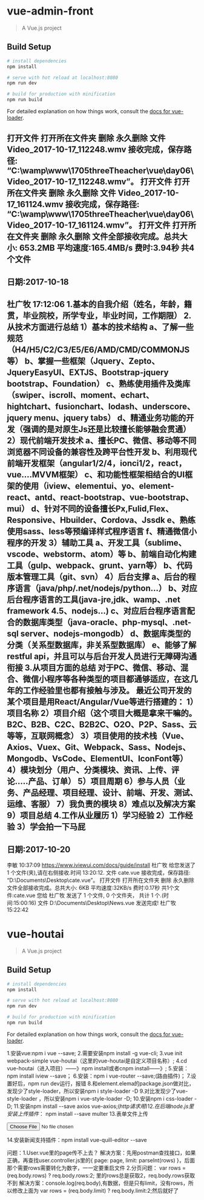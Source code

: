 # vue-admin-front

> A Vue.js project

## Build Setup

``` bash
# install dependencies
npm install

# serve with hot reload at localhost:8080
npm run dev

# build for production with minification
npm run build
```

For detailed explanation on how things work, consult the [docs for vue-loader](http://vuejs.github.io/vue-loader).

打开文件  打开所在文件夹  删除  永久删除
 文件 Video_2017-10-17_112248.wmv 接收完成，保存路径: “C:\wamp\www\1705threeTheacher\vue\day06\Video_2017-10-17_112248.wmv”。
打开文件  打开所在文件夹  删除  永久删除
 文件 Video_2017-10-17_161124.wmv 接收完成，保存路径: “C:\wamp\www\1705threeTheacher\vue\day06\Video_2017-10-17_161124.wmv”。
打开文件  打开所在文件夹  删除  永久删除
 文件全部接收完成。总共大小: 653.2MB 平均速度:165.4MB/s 费时:3.94秒  共4个文件
-----------------------------------------
日期:2017-10-18
-----------------------------------------
杜广牧 17:12:06
1.基本的自我介绍（姓名，年龄，籍贯，毕业院校，所学专业，毕业时间，工作期限）
2.从技术方面进行总结
1）基本的技术结构
a、了解一些规范（H4/H5/C2/C3/E5/E6/AMD/CMD/COMMONJS等）
b、掌握一些框架（Jquery、Zepto、JqueryEasyUI、EXTJS、Bootstrap-jquery bootstrap、Foundation）
c、熟练使用插件及类库（swiper、iscroll、moment、echart、hightchart、fusionchart、lodash、underscore、jquery menu、jquery tabs）
d、精通业务功能的开发（强调的是对原生Js还是比较擅长能够融会贯通）
2）现代前端开发技术
a、擅长PC、微信、移动等不同浏览器不同设备的兼容性及跨平台性开发
b、利用现代前端开发框架（angular1/2/4，ionci1/2，react，vue....MVVM框架）
c、和功能性框架相结合的UI框架的使用（iview、elementui、yo、element-react、antd、react-bootstrap、vue-bootstrap、mui）
d、针对不同的设备擅长Px,Fulid,Flex、Responsive、Hbuilder、Cordova、Jssdk
e、熟练使用sass、less等预编译样式程序语言
f、精通微信小程序的开发
3）辅助工具
a、开发工具（sublime、vscode、webstorm、atom）等
b、前端自动化构建工具（gulp、webpack、grunt、yarn等）
b、代码版本管理工具（git、svn）
4）后台支撑
a、后台的程序语言（java/php/.net/nodejs/python...）
b、对应后台程序语言的工具(java-jre,jdk、wamp、.net framework 4.5、nodejs...)
c、对应后台程序语言配合的数据库类型（java-oracle、php-mysql、.net-sql server、nodejs-mongodb）
d、数据库类型的分类（关系型数据库，非关系型数据库）
e、能够了解restful api，并且可以与后台开发人员进行无障碍沟通衔接
3.从项目方面的总结
对于PC、微信、移动、混合、微信小程序等各种类型的项目都通够适应，在这几年的工作经验里也都有接触与涉及。
最近公司开发的某个项目是用React/Angular/Vue等进行搭建的：
1）项目名称
2）项目介绍（这个项目大概是拿来干嘛的。B2C、B2B、C2C、B2B2C、O2O、P2P、Sass、云等等，互联网概念）
3）项目使用的技术栈（Vue、Axios、Vuex、Git、Webpack、Sass、Nodejs、Mongodb、VsCode、ElementUI、IconFont等）
4）模块划分（用户、分类模块、资讯、上传、评论.....产品、订单）
5）项目周期
6）参与人员（业务、产品经理、项目经理、设计、前端、开发、测试、运维、客服）
7）我负责的模块
8）难点以及解决方案
9）项目总结
4.工作从业履历
1）学习经验
2）工作经验
3）学会拍一下马屁
-----------------------------------------
日期:2017-10-20
-----------------------------------------
李敏 10:37:09
https://www.iviewui.com/docs/guide/install
 杜广牧 给您发送了 1 个文件(夹),请在右侧接收.时间 13:20:12.
 文件 cate.vue 接收完成，保存路径: “D:\Documents\Desktop\cate.vue”。
打开文件  打开所在文件夹  删除  永久删除
 文件全部接收完成。总共大小: 6KB 平均速度:32KB/s 费时:0.17秒  共1个文件:cate.vue
 您给 杜广牧 发送了 1 个文件, 0 个文件夹， 共计 1 个.(时间:15:00:16)
 文件 D:\Documents\Desktop\News.vue 发送完成!
杜广牧 15:22:42
# vue-houtai

> A Vue.js project

## Build Setup

``` bash
# install dependencies
npm install

# serve with hot reload at localhost:8080
npm run dev

# build for production with minification
npm run build
```

For detailed explanation on how things work, consult the [docs for vue-loader](http://vuejs.github.io/vue-loader).




1.安装vue:npm i vue --save;
2.需要安装npm install -g vue-cli;
3.vue init webpack-simple vue-houtai（这里的vue-houtai是自定义项目名称）;
4.cd vue-houtai（进入项目）——》npm install或者cnpm install——》;
5.安装：npm install iview --save；
6.安装：npm i vue-router --save;(路由插件)；
7.设置好后，npm run dev运行，报错
8.和element.elema的package.json做对比，发现少了style-loader，所以安装npm i style-loader -D
9.对比发现少了vue-style-loader ，所以安装npm i vue-style-loader -D;
10.安装npm i css-loader -D;
11.安装npm install --save axios vue-axios;($http请求用)
12.在后端node.js里安装上传插件：$ npm install --save multer
13.表单文件上传
	<form enctype='multipart/form-data'><input type="file" name="avatar"></form>
14.安装新闻支持插件：npm install vue-quill-editor --save



问题：1.User.vue里的page传不上去？
		解决方案：先用postman查找接口，如果正确，再查找user.controller.js里的{ page: page, limit: parseInt(rows) }，后面那个需要rows需要转化为数字，一一定要重启文件
	  2.分页问题： var rows = (req.body.rows) ? req.body.rows:2;
	  	里的rows总是获取2，req.body.rows获取不到
	  	解决方案：console.log(req.body),有数据，但是只有limit，没有rows，所以修改上面为
	  		var rows = (req.body.limit) ? req.body.limit:2;然后就好了 
